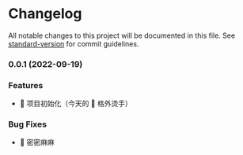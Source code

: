 # Changelog

All notable changes to this project will be documented in this file. See [standard-version](https://github.com/conventional-changelog/standard-version) for commit guidelines.

### 0.0.1 (2022-09-19)

### Features

- 🚀 项目初始化（今天的 🧱 格外烫手）

### Bug Fixes

- 🧩 密密麻麻
